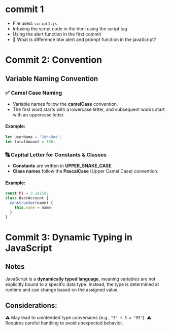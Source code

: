 # commit 1

- File used: `script1.js`
- Infusing the script code in the html using the script tag
- Using the alert function in the first commit 
- 🤔 What is difference btw alert and prompt function in the javaScript? 

# Commit 2: Convention

## Variable Naming Convention

### ✅ **Camel Case Naming**
- Variable names follow the **camelCase** convention.
- The first word starts with a lowercase letter, and subsequent words start with an uppercase letter.

#### **Example:**
```js
let userName = "JohnDoe";
let totalAmount = 100;
```

### 🔠 **Capital Letter for Constants & Classes**
- **Constants** are written in **UPPER_SNAKE_CASE**.
- **Class names** follow the **PascalCase** (Upper Camel Case) convention.

#### **Example:**
```js
const PI = 3.14159;
class UserAccount {
  constructor(name) {
    this.name = name;
  }
}
```

# Commit 3: Dynamic Typing in JavaScript

## Notes
JavaScript is a **dynamically typed language**, meaning variables are not explicitly bound to a specific data type. Instead, the type is determined at runtime and can change based on the assigned value.

## Considerations:
⚠️ May lead to unintended type conversions (e.g., `"5" + 5 = "55"`).
⚠️ Requires careful handling to avoid unexpected behavior.
